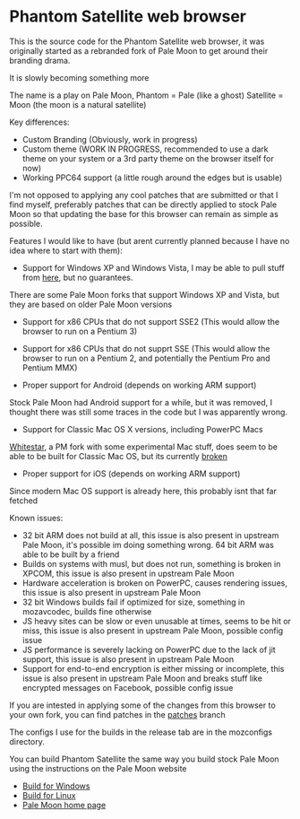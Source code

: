 # Phantom Satellite web browser

This is the source code for the Phantom Satellite web browser, it was originally started as a rebranded fork of Pale Moon to get around their branding drama.

It is slowly becoming something more

The name is a play on Pale Moon, Phantom = Pale (like a ghost) Satellite = Moon (the moon is a natural satellite)

Key differences:
* Custom Branding (Obviously, work in progress)
* Custom theme (WORK IN PROGRESS, recommended to use a dark theme on your system or a 3rd party theme on the browser itself for now)
* Working PPC64 support (a little rough around the edges but is usable)

I'm not opposed to applying any cool patches that are submitted or that I find myself, preferably patches that can be directly applied to stock Pale Moon so that updating the base for this browser can remain as simple as possible.

Features I would like to have (but arent currently planned because I have no idea where to start with them):

* Support for Windows XP and Windows Vista, I may be able to pull stuff from [here](https://github.com/roytam1/UXP), but no guarantees.

There are some Pale Moon forks that support Windows XP and Vista, but they are based on older Pale Moon versions

* Support for x86 CPUs that do not support SSE2 (This would allow the browser to run on a Pentium 3)

* Support for x86 CPUs that do not supprt SSE (This would allow the browser to run on a Pentium 2, and potentially the Pentium Pro and Pentium MMX)

* Proper support for Android (depends on working ARM support)

Stock Pale Moon had Android support for a while, but it was removed, I thought there was still some traces in the code but I was apparently wrong.

* Support for Classic Mac OS X versions, including PowerPC Macs 

[Whitestar](https://github.com/dbsoft/White-Star), a PM fork with some experimental Mac stuff, does seem to be able to be built for Classic Mac OS, but its currently [broken](https://github.com/dbsoft/White-Star/issues/2)

* Proper support for iOS (depends on working ARM support)

Since modern Mac OS support is already here, this probably isnt that far fetched

Known issues:
* 32 bit ARM does not build at all, this issue is also present in upstream Pale Moon, it's possible im doing something wrong. 64 bit ARM was able to be built by a friend
* Builds on systems with musl, but does not run, something is broken in XPCOM, this issue is also present in upstream Pale Moon
* Hardware acceleration is broken on PowerPC, causes rendering issues, this issue is also present in upstream Pale Moon
* 32 bit Windows builds fail if optimized for size, something in mozavcodec, builds fine otherwise
* JS heavy sites can be slow or even unusable at times, seems to be hit or miss, this issue is also present in upstream Pale Moon, possible config issue
* JS performance is severely lacking on PowerPC due to the lack of jit support, this issue is also present in upstream Pale Moon
* Support for end-to-end encryption is either missing or incomplete, this issue is also present in upstream Pale Moon and breaks stuff like encrypted messages on Facebook, possible config issue

If you are intested in applying some of the changes from this browser to your own fork, you can find patches in the [patches](https://github.com/DCFUKSURMOM/Phantom-Satellite/tree/patches) branch

The configs I use for the builds in the release tab are in the mozconfigs directory.

You can build Phantom Satellite the same way you build stock Pale Moon using the instructions on the Pale Moon website

* [Build for Windows](https://developer.palemoon.org/build/windows/)
* [Build for Linux](https://developer.palemoon.org/build/linux/)
* [Pale Moon home page](http://www.palemoon.org/)
